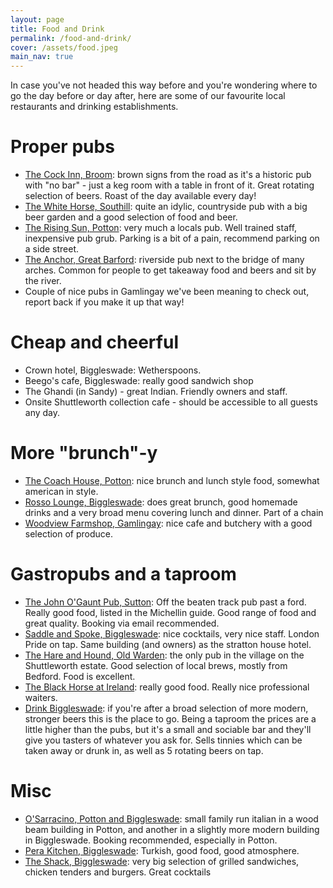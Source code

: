 ```yaml
---
layout: page
title: Food and Drink
permalink: /food-and-drink/
cover: /assets/food.jpeg
main_nav: true
---
```

In case you've not headed this way before and you're wondering where to go the day before or day after, here are some of our favourite local restaurants and drinking establishments.

# Proper pubs
- [The Cock Inn, Broom](https://www.thecockinnbroom.com): brown signs from the road as it's a historic pub with "no bar" - just a keg room with a table in front of it. Great rotating selection of beers. Roast of the day available every day!
- [The White Horse, Southill](https://thewhitehorsesouthill.co.uk): quite an idylic, countryside pub with a big beer garden and a good selection of food and beer.
- [The Rising Sun, Potton](https://www.risingsunpotton.co.uk/): very much a locals pub. Well trained staff, inexpensive pub grub. Parking is a bit of a pain, recommend parking on a side street.
- [The Anchor, Great Barford](https://www.anchorinngreatbarford.co.uk): riverside pub next to the bridge of many arches. Common for people to get takeaway food and beers and sit by the river.
- Couple of nice pubs in Gamlingay we've been meaning to check out, report back if you make it up that way!

# Cheap and cheerful
- Crown hotel, Biggleswade: Wetherspoons.
- Beego's cafe, Biggleswade: really good sandwich shop
- The Ghandi (in Sandy) - great Indian. Friendly owners and staff.
- Onsite Shuttleworth collection cafe - should be accessible to all guests any day.

# More "brunch"-y
- [The Coach House, Potton](https://www.coachhousepotton.co.uk): nice brunch and lunch style food, somewhat american in style.
- [Rosso Lounge, Biggleswade](https://thelounges.co.uk/rosso/): does great brunch, good homemade drinks and a very broad menu covering lunch and dinner. Part of a chain
- [Woodview Farmshop, Gamlingay](https://www.woodviewfarm.co.uk): nice cafe and butchery with a good selection of produce.

# Gastropubs and a taproom
- [The John O'Gaunt Pub, Sutton](http://www.johnogauntsutton.co.uk): Off the beaten track pub past a ford. Really good food, listed in the Michellin guide. Good range of food and great quality. Booking via email recommended.
- [Saddle and Spoke, Biggleswade](https://saddleandspoke.com): nice cocktails, very nice staff. London Pride on tap. Same building (and owners) as the stratton house hotel.
- [The Hare and Hound, Old Warden](https://www.hareandhoundsoldwarden.com): the only pub in the village on the Shuttleworth estate. Good selection of local brews, mostly from Bedford. Food is excellent.
- [The Black Horse at Ireland](https://blackhorseireland.com): really good food. Really nice professional waiters. 
- [Drink Biggleswade](https://www.drinkbiggleswade.co.uk): if you're after a broad selection of more modern, stronger beers this is the place to go. Being a taproom the prices are a little higher than the pubs, but it's a small and sociable bar and they'll give you tasters of whatever you ask for. Sells tinnies which can be taken away or drunk in, as well as 5 rotating beers on tap. 

# Misc
- [O'Sarracino, Potton and Biggleswade](https://osarracino.co.uk): small family run italian in a wood beam building in Potton, and another in a slightly more modern building in Biggleswade. Booking recommended, especially in Potton.
- [Pera Kitchen, Biggleswade](https://www.perakitchen.com): Turkish, good food, good atmosphere.
- [The Shack, Biggleswade](https://www.theshackburgers.co.uk): very big selection of grilled sandwiches, chicken tenders and burgers. Great cocktails
